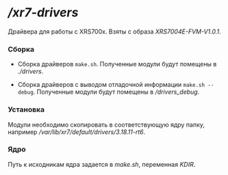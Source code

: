 */xr7-drivers* 
====================



Драйвера для работы с XRS700x. Взяты с образа *XRS7004E-FVM-V1.0.1*.



### Сборка ###

- Сборка драйверов `make.sh`.
	Полученные модули будут помещены в *./drivers*.

- Сборка драйверов с выводом отладочной информации `make.sh --debug`.
	Полученные модули будут помещены в */drivers_debug*.



### Установка ###

Модули необходимо скопировать в соответствующую ядру папку, например */var/lib/xr7/default/drivers/3.18.11-rt6*. 



### Ядро ###

Путь к исходникам ядра задается в *make.sh*, переменная *KDIR*.
